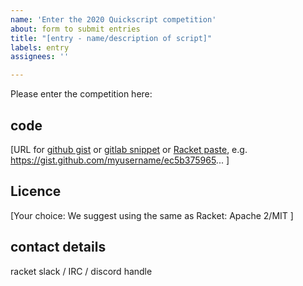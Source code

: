 ```yaml
---
name: 'Enter the 2020 Quickscript competition'
about: form to submit entries
title: "[entry - name/description of script]"
labels: entry
assignees: ''

---
```


Please enter the competition here:

## code
[URL for [github gist](https://gist.github.com) or [gitlab snippet](https://gitlab.com/snippets) or [Racket paste](http://pasterack.org), e.g. https://gist.github.com/myusername/ec5b375965... ]


## Licence 
[Your choice: We suggest using the same as Racket: Apache 2/MIT ]

## contact details 
racket slack / IRC / discord handle
